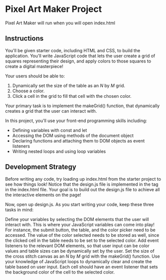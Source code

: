 # Pixel Art Maker Project

Pixel Art Maker will run  when you will open index.html

## Instructions

You'll be given starter code, including HTML and CSS, to build the application. You'll write JavaScript code that lets the user create a grid of squares representing their design, and apply colors to those squares to create a digital masterpiece!

Your users should be able to:

   1. Dynamically set the size of the table as an _N_ by _M_ grid.
   2. Choose a color.
   3. Click a cell in the grid to fill that cell with the chosen color.
           
           
Your primary task is to implement the makeGrid() function, that dynamically creates a grid that the user can interact with.

In this project, you'll use your front-end programming skills including:

   - Defining variables with const and let
   - Accessing the DOM using methods of the document object
   - Declaring functions and attaching them to DOM objects as event listeners
   - Writing nested loops and using loop variables

## Development Strategy
Before writing any code, try loading up index.html from the starter project to see how things look! Notice that the design.js file is implemented in the <body> tag in the index.html file. Your goal is to build out the design.js file to achieve all the interactive elements on the page!

Now, open up design.js. As you start writing your code, keep these three tasks in mind:

Define your variables by selecting the DOM elements that the user will interact with. This is where your JavaScript variables can come into play! For instance, the submit button, the table, and the color picker need to be accessed. The value of the color selected needs to be stored as well, since the clicked cell in the table needs to be set to the selected color.
Add event listeners to the relevant DOM elements, so that user input can be color values and table sizes can be dynamically set by the user.
Set the size of the cross stitch canvas as an _N_ by _M_ grid with the makeGrid() function. Use your knowledge of JavaScript loops to dynamically clear and create the table based on user input. Each cell should have an event listener that sets the background color of the cell to the selected color.

